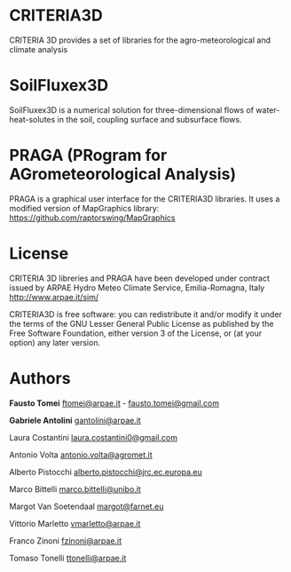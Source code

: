 # CRITERIA3D
CRITERIA 3D provides a set of libraries for the agro-meteorological and climate analysis

# SoilFluxex3D
SoilFluxex3D is a numerical solution for three-dimensional flows of water-heat-solutes in the soil, 
coupling surface and subsurface flows.

# PRAGA (PRogram for AGrometeorological Analysis)
PRAGA is a graphical user interface for the CRITERIA3D libraries. 
It uses a modified version of MapGraphics library:
https://github.com/raptorswing/MapGraphics

# License
CRITERIA 3D libreries and PRAGA have been developed under contract issued by 
ARPAE Hydro Meteo Climate Service, Emilia-Romagna, Italy    
http://www.arpae.it/sim/

CRITERIA3D is free software: you can redistribute it and/or modify
it under the terms of the GNU Lesser General Public License as published by the Free Software Foundation, 
either version 3 of the License, or (at your option) any later version.

# Authors
**Fausto Tomei** <ftomei@arpae.it> - <fausto.tomei@gmail.com>

**Gabriele Antolini**	 <gantolini@arpae.it>

Laura Costantini  <laura.costantini0@gmail.com>

Antonio Volta		<antonio.volta@agromet.it>

Alberto Pistocchi	 <alberto.pistocchi@jrc.ec.europa.eu>

Marco Bittelli   <marco.bittelli@unibo.it>

Margot Van Soetendaal <margot@farnet.eu>

Vittorio Marletto <vmarletto@arpae.it>

Franco Zinoni <fzinoni@arpae.it>

Tomaso Tonelli <ttonelli@arpae.it>


